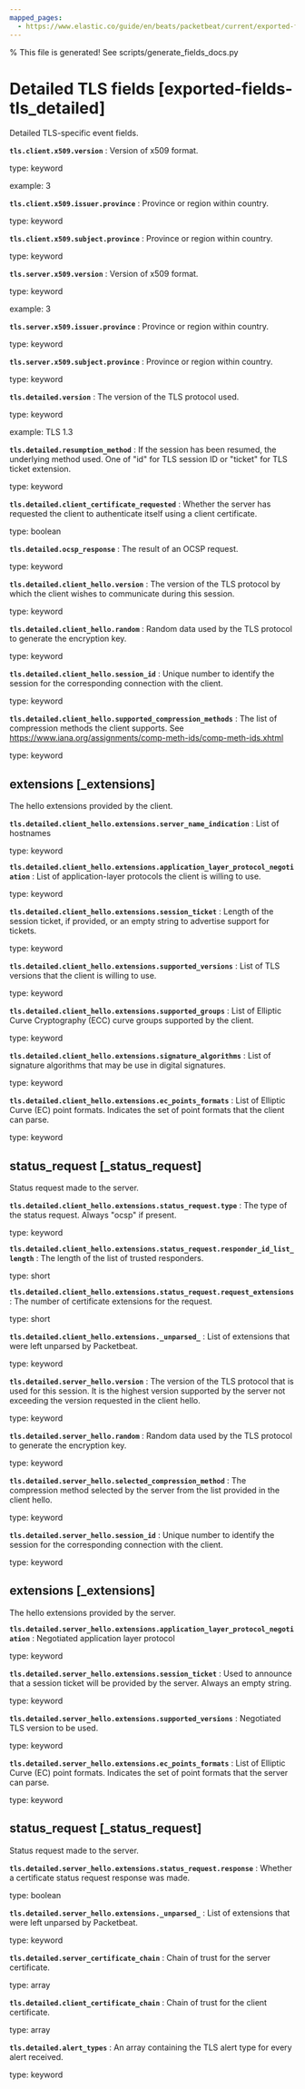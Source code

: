 ```yaml
---
mapped_pages:
  - https://www.elastic.co/guide/en/beats/packetbeat/current/exported-fields-tls_detailed.html
---
```


% This file is generated! See scripts/generate_fields_docs.py

# Detailed TLS fields [exported-fields-tls_detailed]

Detailed TLS-specific event fields.

**`tls.client.x509.version`**
:   Version of x509 format.

type: keyword

example: 3


**`tls.client.x509.issuer.province`**
:   Province or region within country.

type: keyword


**`tls.client.x509.subject.province`**
:   Province or region within country.

type: keyword


**`tls.server.x509.version`**
:   Version of x509 format.

type: keyword

example: 3


**`tls.server.x509.issuer.province`**
:   Province or region within country.

type: keyword


**`tls.server.x509.subject.province`**
:   Province or region within country.

type: keyword


**`tls.detailed.version`**
:   The version of the TLS protocol used.

type: keyword

example: TLS 1.3


**`tls.detailed.resumption_method`**
:   If the session has been resumed, the underlying method used. One of "id" for TLS session ID or "ticket" for TLS ticket extension.

type: keyword


**`tls.detailed.client_certificate_requested`**
:   Whether the server has requested the client to authenticate itself using a client certificate.

type: boolean


**`tls.detailed.ocsp_response`**
:   The result of an OCSP request.

type: keyword


**`tls.detailed.client_hello.version`**
:   The version of the TLS protocol by which the client wishes to communicate during this session.

type: keyword


**`tls.detailed.client_hello.random`**
:   Random data used by the TLS protocol to generate the encryption key.

type: keyword


**`tls.detailed.client_hello.session_id`**
:   Unique number to identify the session for the corresponding connection with the client.

type: keyword


**`tls.detailed.client_hello.supported_compression_methods`**
:   The list of compression methods the client supports. See https://www.iana.org/assignments/comp-meth-ids/comp-meth-ids.xhtml

type: keyword


## extensions [_extensions]

The hello extensions provided by the client.

**`tls.detailed.client_hello.extensions.server_name_indication`**
:   List of hostnames

type: keyword


**`tls.detailed.client_hello.extensions.application_layer_protocol_negotiation`**
:   List of application-layer protocols the client is willing to use.

type: keyword


**`tls.detailed.client_hello.extensions.session_ticket`**
:   Length of the session ticket, if provided, or an empty string to advertise support for tickets.

type: keyword


**`tls.detailed.client_hello.extensions.supported_versions`**
:   List of TLS versions that the client is willing to use.

type: keyword


**`tls.detailed.client_hello.extensions.supported_groups`**
:   List of Elliptic Curve Cryptography (ECC) curve groups supported by the client.

type: keyword


**`tls.detailed.client_hello.extensions.signature_algorithms`**
:   List of signature algorithms that may be use in digital signatures.

type: keyword


**`tls.detailed.client_hello.extensions.ec_points_formats`**
:   List of Elliptic Curve (EC) point formats. Indicates the set of point formats that the client can parse.

type: keyword


## status_request [_status_request]

Status request made to the server.

**`tls.detailed.client_hello.extensions.status_request.type`**
:   The type of the status request. Always "ocsp" if present.

type: keyword


**`tls.detailed.client_hello.extensions.status_request.responder_id_list_length`**
:   The length of the list of trusted responders.

type: short


**`tls.detailed.client_hello.extensions.status_request.request_extensions`**
:   The number of certificate extensions for the request.

type: short


**`tls.detailed.client_hello.extensions._unparsed_`**
:   List of extensions that were left unparsed by Packetbeat.

type: keyword


**`tls.detailed.server_hello.version`**
:   The version of the TLS protocol that is used for this session. It is the highest version supported by the server not exceeding the version requested in the client hello.

type: keyword


**`tls.detailed.server_hello.random`**
:   Random data used by the TLS protocol to generate the encryption key.

type: keyword


**`tls.detailed.server_hello.selected_compression_method`**
:   The compression method selected by the server from the list provided in the client hello.

type: keyword


**`tls.detailed.server_hello.session_id`**
:   Unique number to identify the session for the corresponding connection with the client.

type: keyword


## extensions [_extensions]

The hello extensions provided by the server.

**`tls.detailed.server_hello.extensions.application_layer_protocol_negotiation`**
:   Negotiated application layer protocol

type: keyword


**`tls.detailed.server_hello.extensions.session_ticket`**
:   Used to announce that a session ticket will be provided by the server. Always an empty string.

type: keyword


**`tls.detailed.server_hello.extensions.supported_versions`**
:   Negotiated TLS version to be used.

type: keyword


**`tls.detailed.server_hello.extensions.ec_points_formats`**
:   List of Elliptic Curve (EC) point formats. Indicates the set of point formats that the server can parse.

type: keyword


## status_request [_status_request]

Status request made to the server.

**`tls.detailed.server_hello.extensions.status_request.response`**
:   Whether a certificate status request response was made.

type: boolean


**`tls.detailed.server_hello.extensions._unparsed_`**
:   List of extensions that were left unparsed by Packetbeat.

type: keyword


**`tls.detailed.server_certificate_chain`**
:   Chain of trust for the server certificate.

type: array


**`tls.detailed.client_certificate_chain`**
:   Chain of trust for the client certificate.

type: array


**`tls.detailed.alert_types`**
:   An array containing the TLS alert type for every alert received.

type: keyword


